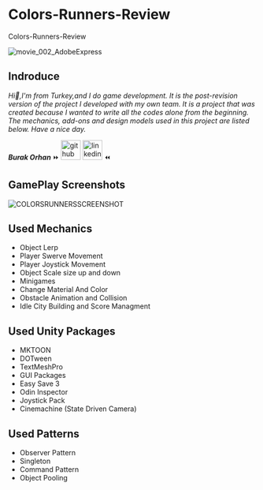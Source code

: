 # Colors-Runners-Review
Colors-Runners-Review


![movie_002_AdobeExpress](https://user-images.githubusercontent.com/60696929/188221693-eacdc428-5f94-4487-b759-0533ce026972.gif)


## Indroduce
*Hi:punch:,I'm from Turkey,and I do game development.*
*It is the post-revision version of the project I developed with my own team. It is a project that was created because I wanted to write all the codes alone from the beginning. The mechanics, add-ons and design models used in this project are listed below. Have a nice day.*

***Burak Orhan*** :fast_forward: [<img src='https://cdn.jsdelivr.net/npm/simple-icons@3.0.1/icons/github.svg' alt='github' height='40' color='#6e5494'>](https://github.com/Burak-san)  [<img src='https://cdn.jsdelivr.net/npm/simple-icons@3.0.1/icons/linkedin.svg' alt='linkedin' height='40'>](https://www.linkedin.com/in/burak-orhan-aohg2022//) :rewind:
## GamePlay Screenshots

![COLORSRUNNERSSCREENSHOT](https://user-images.githubusercontent.com/60696929/188223135-b307be7e-b692-4865-a429-6c49364831f6.png)


## Used Mechanics 
- Object Lerp
- Player Swerve Movement
- Player Joystick Movement
- Object Scale size up and down
- Minigames
- Change Material And Color
- Obstacle Animation and Collision
- Idle City Building and Score Managment

## Used Unity Packages
- MKTOON
- DOTween
- TextMeshPro
- GUI Packages
- Easy Save 3
- Odin Inspector
- Joystick Pack
- Cinemachine (State Driven Camera)

## Used Patterns
- Observer Pattern
- Singleton
- Command Pattern
- Object Pooling
